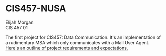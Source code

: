 # CIS457-NUSA
Elijah Morgan\
CIS 457 01


The first project for CIS457: Data Communication.
It's an implementation of a rudimentary MSA which only communicates with a Mail User Agent.\
[Here's an outline of project requirements and expectations.](https://dulimarta-teaching.netlify.app/cs457/p1-nsa.html)